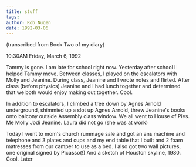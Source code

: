 ```yaml
---
title: stuff
tags: 
author: Rob Nugen
date: 1992-03-06
---
```


<p class=note>(transcribed from Book Two of my diary)</p>

<p class=date>10:30AM Friday, March 6, 1992</p>

<p>Tammy is gone.  I am late for school right now.  Yesterday after
school I helped Tammy move.  Between classes, I played on the
escalators with Molly and Jeanine.  During class, Jeanine and I wrote
notes and flirted.  After class (before physics) Jeanine and I had
lunch together and determined that we both would enjoy making out
together.  Cool.

<p>In addition to escalators, I climbed a tree down by Agnes Arnold
underground, shimmied up a slot up Agnes Arnold, threw Jeanine's books
onto balcony outside Assembly class window.  We all went to House of
Pies.  Me Molly Jodi Jeanine.  Laura did not go (she was at work)

<p>Today I went to mom's church rummage sale and got an ans machine
and telephone and 3 plates and cups and my end table that I built and
2 foam matresses from our camper to use as a bed.  I also got two wall
pictures, one original signed by Picasso(!) And a sketch of Houston
skyline, 1980.  Cool.  Later
